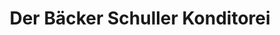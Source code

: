 ---
title: "Der Bäcker Schuller Konditorei"
url: /amberg/der-baecker-schuller-konditorei/
shop: Bäckerei
---